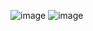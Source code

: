 ![image](https://user-images.githubusercontent.com/120945994/209461663-9ba9ee78-410c-40f7-ae63-2dc71b158e8e.png)
![image](https://user-images.githubusercontent.com/120945994/209461670-c9ef4086-4024-4e4e-b59c-6c48677bce4e.png)
